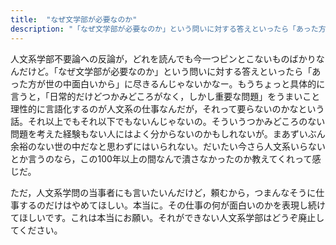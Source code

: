 ```yaml
---
title:  "なぜ文学部が必要なのか"
description: "「なぜ文学部が必要なのか」という問いに対する答えといったら「あった方が世の中面白いから」に尽きるんじゃないかなー。"
---
```


人文系学部不要論への反論が，どれを読んでも今一つピンとこないものばかりなんだけど。「なぜ文学部が必要なのか」という問いに対する答えといったら「あった方が世の中面白いから」に尽きるんじゃないかなー。もうちょっと具体的に言うと，「日常的だけどつかみどころがなく，しかし重要な問題」をうまいこと理性的に言語化するのが人文系の仕事なんだが，それって要らないのかなという話。それ以上でもそれ以下でもないんじゃないの。そういうつかみどころのない問題を考えた経験もない人にはよく分からないのかもしれないが。まあずいぶん余裕のない世の中だなと思わずにはいられない。だいたい今さら人文系いらないとか言うのなら，この100年以上の間なんで潰さなかったのか教えてくれって感じだ。

ただ，人文系学問の当事者にも言いたいんだけど，頼むから，つまんなそうに仕事するのだけはやめてほしい。本当に。その仕事の何が面白いのかを表現し続けてほしいです。これは本当にお願い。それができない人文系学部はどうぞ廃止してください。
